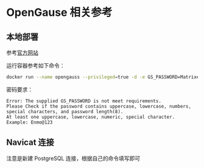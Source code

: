 # OpenGause 相关参考

## 本地部署

参考[官方网站](https://docs.opengauss.org/zh/docs/7.0.0-RC1/docs/InstallationGuide/%E5%AE%B9%E5%99%A8%E9%95%9C%E5%83%8F%E5%AE%89%E8%A3%85.html)

运行容器参考如下命令：

```bash
docker run --name opengauss --privileged=true -d -e GS_PASSWORD=Matrix#13331314 -e GS_NODENAME=matrixaidb -e GS_USERNAME=matrixai -e GS_DB=matrixai -v {/you/path/to/backend/db }:/var/lib/opengauss -p 8888:5432 opengauss/opengauss-server:latest
```

密码要求：

```log
Error: The supplied GS_PASSWORD is not meet requirements.
Please Check if the password contains uppercase, lowercase, numbers, special characters, and password length(8).
At least one uppercase, lowercase, numeric, special character.
Example: Enmo@123
```

## Navicat 连接

注意是新建 PostgreSQL 连接，根据自己的命令填写即可
